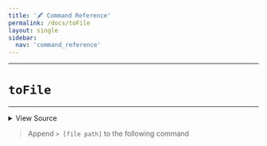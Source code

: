 ```yaml
---
title: '🖋️ Command Reference'
permalink: /docs/toFile
layout: single
sidebar:
  nav: 'command_reference'
---
```


---

# `toFile`

---



<details>
  <summary>View Source</summary>

{% highlight sh %}

# Because '%s' and similar formatters are so common, look for a '%' formatter (but only one, and not after the --)

local filePath="$1"
shift

local command="$1"
shift

!fn --shellpen-private writeDSL $command "$@"

# Chomp the newline and replace it with ' > "file path"newline'
__SHELLPEN_SOURCES_TEXTS[$SHELLPEN_PEN_INDEX]="${__SHELLPEN_SOURCES_TEXTS[$SHELLPEN_PEN_INDEX]/%$NEWLINE/ > \"$filePath\"$NEWLINE}"
{% endhighlight %}

</details>



> Append `> [file path]` to the following command







